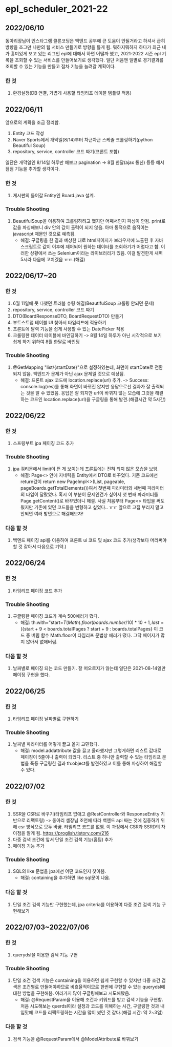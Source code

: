 # epl_scheduler_2021-22

2022/06/10
-------------
동아리장님이 인스타그램 클론코딩은 백엔드 공부에 큰 도움이 안될거라고 하셔서 급히 방향을 조그만 나만의 웹 서비스 만들기로 방향을 틀게 됨. 뭐하지뭐하지 하다가 최근 내가 흥미있게 보고 있는 리그인 epl에 대해서 하면 어떨까 했고, 2021-2022 시즌 epl 기록을 조회할 수 있는 서비스를 만들어보기로 생각했다. 일단 처음엔 일별로 경기결과를 조회할 수 있는 기능을 만들고 점차 기능을 늘려갈 계획이다.

### 한 것
1. 환경설정(DB 연결, 가볍게 사용할 타임리프 테이블 템플릿 적용)

2022/06/11
-------------
앞으로의 계획을 조금 정리함.

1. Entity 코드 작성
2. Naver Sports에서 개막일(8/14)부터 차근차근 스케줄 크롤링하기(python Beautiful Soup)
3. repository, service, controller 코드 짜기(프론트 포함)

일단은 개막일인 8/14일 하루만 해보고 pagination -> 8월 한달(ajax 통신) 등등 해서 점점 기능을 추가할 생각이다.

### 한 것
1. 게시판의 들어갈 Entity인 Board.java 설계.

### Trouble Shooting
1. BeautifulSoup을 이용하여 크롤링하려고 했지만 어째서인지 파싱이 안됨. print로 값을 파싱해보니 div 안의 값이 출력이 되지 않음. 아마 동적으로 움직이는 javascript 때문인 것으로 예측됨.
   + 해결: 구글링을 한 결과 예상한 대로 html페이지가 브라우저에 노출된 후 자바스크립트로 값이 이후에 제어되어 원하는 데이터를 조회하기가 어렵다고 함. 이러한 상황에서 쓰는 Selenium이라는 라이브러리가 있음. 이걸 발견한게 새벽 5시라 다음에 고치겠음 ㅠㅠ.(해결)

2022/06/17~20
-------------
### 한 것
1. 6월 11일에 못 다했던 트러블 슈팅 해결(BeautifulSoup 크롤링 안되던 문제)
2. repository, service, controller 코드 짜기
3. DTO(BoardResponseDTO, BoardRequestDTO) 만들기
4. 부트스트랩 테이블 UI 찾아서 타임리프에 적용하기
5. 프론트에 달력 기능을 쉽게 사용할 수 있는 DatePicker 적용
6. 크롤링한 데이터 테이블에 바인딩하기 -> 8월 14일 하루가 아닌 시각적으로 보기 쉽게 하기 위하여 8월 한달로 바인딩

### Trouble Shooting
1. @GetMapping "list/{startDate}"으로 설정하였는데, 화면이 startDate로 전환되지 않음. 백엔드가 문제가 아닌 ajax 문제일 것으로 예상됨.
   + 해결: 프론트 ajax 코드에 location.replace(url) 추가. -> Success: console.log(res)를 통해 화면이 바뀌진 않지만 응답으로선 결과가 잘 출력되는 것을 알 수 있었음. 응답은 잘 되지만 url이 바뀌지 않는 모습에 그것을 해결하는 코드인 location.replace(url)을 구글링을 통해 발견.(해결시간 약 5시간)

2022/06/22
-------------
### 한 것
1. 스프링부트 jpa 페이징 코드 추가

### Trouble Shooting
1. jpa 쿼리문에서 limit이 뜬 게 보이는데 프론트에는 전혀 되지 않은 모습을 보임.
   + 해결: Page<> 안에 지네릭을 Entity에서 DTO로 바꾸었다. 기존 코드에선 return값이 return new PageImpl<>(List<BoardResponseDTO>, pageable, pageBoards.getTotalElements())여서 첫번째 파라미터와 세번째 파라미터의 타입이 달랐었다. 혹시 이 부분이 문제인건가 싶어서 첫 번째 파라미터를 Page<BoardResponseDTO>.getContent()로 바꾸었더니 해결. 사실 처음부터 Page<> 타입을 써도 됬지만 기존에 있던 코드들을 변형하고 싶었다.. ㅠㅠ 앞으로 고집 부리지 말고 안되면 여러 방면으로 해결해보자!

### 다음 할 것
1. 백엔드 페이징 api를 이용하여 프론트 ui 코드 및 ajax 코드 추가(생각보다 머리써야 할 것 같아서 다음으로 기약.)

2022/06/24
-------------
### 한 것
1. 타임리프 페이징 코드 추가

### Trouble Shooting
1. 구글링한 페이징 코드가 계속 500에러가 떴다.
   + 해결: th:with="start=${T(Math).floor(boards.number / 10) * 10 + 1},
      last=(${start + 9 < boards.totalPages ? start + 9 : boards.totalPages} 이 코드 중 버림 함수 Math.floor이 타임리프 문법상 에러가 떴다. 그닥 페이지가 많지 않아서 없애버림.

### 다음 할 것
1. 날짜별로 페이징 되는 코드 만들기. 잘 떠오르지가 않는데 일단은 2021-08-14일만 페이징 구현을 했다.

2022/06/25
-------------
### 한 것
1. 타임리프 페이징 날짜별로 구현하기

### Trouble Shooting
1. 날짜별 파라미터를 어떻게 끌고 올지 고민했다.
   + 해결: model.addattribute 값을 끌고 올라했지만 그렇게하면 리스트 값대로 페이징이 5줄이나 출력이 되었다. 리스트 중 하나만 출력할 수 있는 타임리프 문법을 폭풍 구글링한 결과 th:object를 발견하였고 이를 통해 파싱하여 해결할 수 었다.

2022/07/02
-------------
### 한 것
1. SSR을 CSR로 바꾸기(타임리프 없애고 @RestController와 ResponseEntity 기반으로 리팩토링) -> 동아리 셀장님 조언에 따라 백엔드 api 짜는 것에 집중하기 위해 csr 방식으로 모두 바꿈. 타임리프 코드를 없앰. 이 과정에서 CSR과 SSRD의 차이점을 알게 됨. https://proglish.tistory.com/216 
2. 다중 검색 조건에 앞서 단일 조건 검색 기능(홈팀) 추가
3. 페이징 기능 추가

### Trouble Shooting
1. SQL의 like 문법을 jpa에선 어떤 코드인지 찾아봄.
   + 해결: containing을 추가하면 like sql문이 나옴.

### 다음 할 것
1. 단일 조건 검색 기능만 구현했는데, jpa criteria를 이용하여 다중 조건 검색 기능 구현해보기

2022/07/03~2022/07/06
-------------
### 한 것
1. querydsl을 이용한 검색 기능 구현

### Trouble Shooting
1. 단일 조건 검색 기능은 containing을 이용하면 쉽게 구현할 수 있지만 다중 조건 검색은 조건별로 만들어야하므로 비효율적이므로 한번에 구현할 수 있는 querydsl에 대한 방법을 구현해봄. 여러가지 많이 구글링해보고 시도해봤음.
   + 해결: @RequestParam을 이용해 조건과 키워드를 받고 검색 기능을 구현함. 처음 시도해보는 querdsl이라 설정과 코드를 이해하는 시간, 구글링한 것과 내 입맛에 코드를 리팩토링하는 시간을 많이 썼던 것 같다.(해결 시간: 약 2~3일)

### 다음 할 것
1. 검색 기능을 @RequestParam에서 @ModelAttribute로 바꿔보기